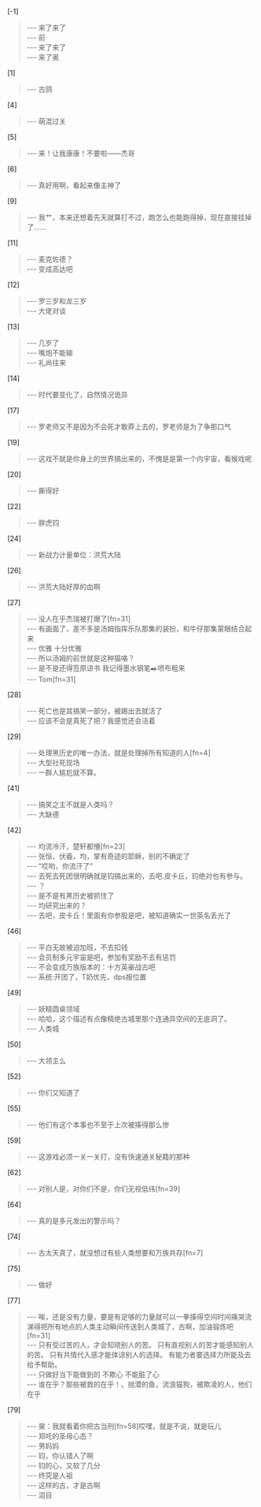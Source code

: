 
[-1] 
>--- 来了来了<br>
>--- 前<br>
>--- 来了来了<br>
>--- 来了奥<br>

[1] 
>--- 古鸽<br>

[4] 
>--- 萌混过关<br>

[5] 
>--- 来！让我康康！不要啦——杰哥<br>

[6] 
>--- 真好用啊，看起来像主神了<br>

[9] 
>--- 我艹，本来还想着先天就算打不过，跑怎么也能跑得掉，现在直接挂掉了……<br>

[11] 
>--- 麦克佐德？<br>
>--- 变成高达吧<br>

[12] 
>--- 罗三岁和龙三岁<br>
>--- 大佬对谈<br>

[13] 
>--- 几岁了<br>
>--- 嘴炮不能输<br>
>--- 礼尚往来<br>

[14] 
>--- 时代要变化了，自然情况诡异<br>

[17] 
>--- 罗老师又不是因为不会死才敢莽上去的，罗老师是为了争那口气<br>

[19] 
>--- 这戏不就是你身上的世界搞出来的，不愧是是第一个内宇宙，看猴戏呢<br>

[20] 
>--- 撕得好<br>

[22] 
>--- 胖虎钧<br>

[24] 
>--- 新战力计量单位：洪荒大陆<br>

[26] 
>--- 洪荒大陆好厚的血啊<br>

[27] 
>--- 没人在乎杰瑞被打爆了[fn=31]<br>
>--- 有画面了，差不多是汤姆指挥乐队那集的装扮，和牛仔那集蒙眼结合起来<br>
>--- 优雅 十分优雅<br>
>--- 所以汤姆的前世就是这种猫咯？<br>
>--- 是不是还得签原谅书 我记得墨水钢笔✒️喷布粗来<br>
>--- Tom[fn=31]<br>

[28] 
>--- 死亡也是其搞笑一部分，被踢出去就活了<br>
>--- 应该不会是真死了把？我感觉还会活着<br>

[29] 
>--- 处理黑历史的唯一办法，就是处理掉所有知道的人[fn=4]<br>
>--- 大型社死现场<br>
>--- 一群人尴尬就不算。<br>

[41] 
>--- 搞笑之主不就是人类吗？<br>
>--- 大缺德<br>

[42] 
>--- 均流冷汗，楚轩都懵[fn=23]<br>
>--- 张恒，伏羲，均，掌有奇迹的耶稣，别的不确定了<br>
>--- “哎哟，你流汗了”<br>
>--- 去死去死团很明确就是钧搞出来的，去吧.皮卡丘，钧绝对也有参与。<br>
>--- ？<br>
>--- 是不是有黑历史被抓住了<br>
>--- 均研究出来的？<br>
>--- 去吧，皮卡丘！里面有你参股是吧，被知道确实一世英名丢光了<br>

[46] 
>--- 平白无故被迫加班，不去扣钱<br>
>--- 会员制多元宇宙是吧，参加有奖励不去有惩罚<br>
>--- 不会变成万族版本的：十方英豪战古吧<br>
>--- 系统:开团了，T奶优先，dps报位置<br>

[49] 
>--- 妖精圆桌领域<br>
>--- 哈哈，这个描述有点像精绝古城里那个连通异空间的无底洞了。<br>
>--- 人类城<br>

[50] 
>--- 大领主么<br>

[52] 
>--- 你们又知道了<br>

[55] 
>--- 他们有这个本事也不至于上次被揍得那么惨<br>

[59] 
>--- 这游戏必须一关一关打，没有快速通关秘籍的那种<br>

[62] 
>--- 对别人是，对你们不是，你们无视低纬[fn=39]<br>

[64] 
>--- 真的是多元发出的警示吗？<br>

[74] 
>--- 古太天真了，就没想过有些人类想要和万族共存[fn=7]<br>

[75] 
>--- 做好<br>

[77] 
>--- 唉，还是没有力量，要是有足够的力量就可以一拳揍得空间时间痛哭流涕得把所有地点的人类主动瞬间传送到人类城了，古啊，加油锻炼吧[fn=31]<br>
>--- 只有受过苦的人，才会知晓别人的苦。
只有直视别人的苦才能感知别人的苦。
只有共情代入感才能体谅别人的选择。
有能力者要选择力所能及去给予帮助。<br>
>--- 只做好当下能做到的 不欺心 不能脏了心<br>
>--- 谁在乎？那些被救的在乎！。抛潜的鱼，流浪猫狗，被欺凌的人，他们在乎<br>

[79] 
>--- 昊：我就看着你把古当刑[fn=58]哎嘿，就是不说，就是玩儿<br>
>--- 郑吒的圣母心态？<br>
>--- 男妈妈<br>
>--- 钧，你认错人了啊<br>
>--- 钧的心，又软了几分<br>
>--- 终究是人祖<br>
>--- 这样的古，才是古啊<br>
>--- 泪目<br>
